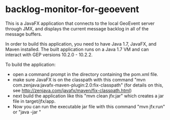 backlog-monitor-for-geoevent
============================

This is a JavaFX application that connects to the local GeoEvent server through JMX, and displays the current message backlog in all of the message buffers.


In order to build this application, you need to have Java 1.7, JavaFX, and Maven installed.  The built application runs on a Java 1.7 VM and can interact with GEP versions 10.2.0 - 10.2.2.

To build the application:
* open a command prompt in the directory containing the pom.xml file.
* make sure JavaFX is on the classpath with this command "mvn com.zenjava:javafx-maven-plugin:2.0:fix-classpath"   (for details on this, see http://zenjava.com/javafx/maven/fix-classpath.html)
* next build the application like this "mvn clean jfx:jar" which creates a jar file in target/jfx/app.
* Now you can run the executable jar file with this command "mvn jfx:run" or "java -jar <jarfile-in-target>"



